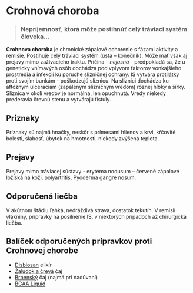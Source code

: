 Crohnová choroba
================


> ### Nepríjemnosť, ktorá môže postihnúť celý tráviaci systém človeka…
> 
> 

**Crohnova choroba** je chronické zápalové ochorenie s fázami aktivity a
remisie. Postihuje celý tráviaci systém (ústa – konečník). Môže mať však aj
prejavy mimo zažívacieho traktu. Príčina – *nejasná* - predpokladá sa, že u
geneticky vnímavých osôb dochádza pod vplyvom faktorov vonkajšieho prostredia a
infekcií ku poruche slizničnej ochrany. IS vytvára protilátky proti svojím
bunkám - poškodzujú sliznicu. Na sliznici dochádza ku aftóznym ulceráciám
(zapáleným slizničným vredom) rôznej hĺbky a šírky. Sliznica v okolí vredov je
normálna, len opuchnutá. Vredy niekedy prederavia črevnú stenu a vytvárajú
fistuly.

Príznaky
--------

Príznaky sú najmä hnačky, neskôr s prímesami hlienov a krvi, kŕčovité bolesti,
slabosť, úbytok na hmotnosti, niekedy zvýšená teplota.

Prejavy
-------

Prejavy mimo tráviacej sústavy - erytéma nodusum – červené zápalové ložiská na
koži, polyartritis, Pyoderma gangre nosum.

Odporučená liečba
-----------------

V akútnom štádiu ľahká, nedráždivá strava, dostatok tekutín. V remisií vlákniny,
prípravky na posilnenie IS, v niektorých prípadoch až chirurgická liečba.

Balíček odporučených prípravkov proti Crohnovej chorobe
-------------------------------------------------------

* [Disbiosan](../elixiry/disbiosan) elixír
* [Žalúdok a črevá](../caje/zaludok-creva) čaj
* [Brnenský](../caje/brnensky) čaj (najmä pri nadúvaní)
* [BCAA Liquid](../procvi/bcaa-l-carnitin)

